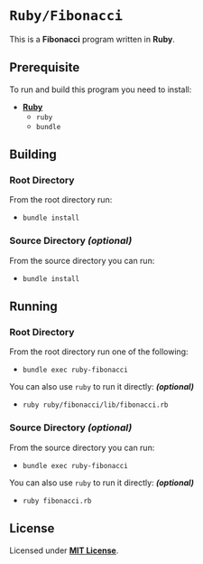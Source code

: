 # `Ruby/Fibonacci`

This is a **Fibonacci** program written in **Ruby**.

## Prerequisite

To run and build this program you need to install:

* [**Ruby**](https://www.ruby-lang.org/en/documentation/installation/)
  * `ruby`
  * `bundle`

## Building

### Root Directory

From the root directory run:

* `bundle install`


### Source Directory _(optional)_

From the source directory you can run:

* `bundle install`

## Running

### Root Directory

From the root directory run one of the following:

* `bundle exec ruby-fibonacci`

You can also use `ruby` to run it directly: _**(optional)**_

* `ruby ruby/fibonacci/lib/fibonacci.rb`

### Source Directory _(optional)_

From the source directory you can run:

* `bundle exec ruby-fibonacci`

You can also use `ruby` to run it directly: _**(optional)**_

* `ruby fibonacci.rb`

## License

Licensed under [**MIT License**](https://github.com/altersabeh/codes/blob/main/LICENSE).
